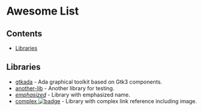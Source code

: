 # Awesome List

## Contents

- [Libraries](#libraries)

## Libraries

- [gtkada] - Ada graphical toolkit based on Gtk3 components.
- [another-lib][another] - Another library for testing.
- [*emphasized*][emphasized] - Library with emphasized name.
- [complex ![badge](https://img.shields.io/badge/test-badge.svg)][complex] - Library with complex link reference including image.

[gtkada]: https://github.com/AdaCore/gtkada
[another]: https://github.com/example/another
[emphasized]: https://github.com/example/emphasized
[complex]: https://github.com/example/complex